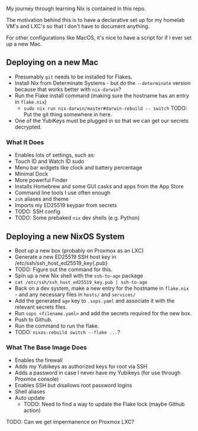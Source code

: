 My journey through learning Nix is contained in this repo.

The motivation behind this is to have a declarative set up for my homelab VM's and LXC's so that I don't have to document anything.

For other configurations like MacOS, it's nice to have a script for if I ever set up a new Mac.

## Deploying on a new Mac

- Presumably `git` needs to be installed for Flakes.
- Install Nix from Determinate Systems - but do the `--determinate` version because that works better with `nix-darwin`?
- Run the Flake install command (making sure the hostname has an entry in `flake.nix`)
  - `sudo nix run nix-darwin/master#darwin-rebuild -- switch` TODO: Put the git thing somewhere in here.
- One of the YubiKeys must be plugged in so that we can get our secrets decrypted.

### What It Does
 - Enables lots of settings, such as:
  - Touch ID and Watch ID sudo
  - Menu bar widgets like clock and battery percentage
  - Minimal Dock
  - More powerful Finder
  - Installs Homebrew and some GUI casks and apps from the App Store
  - Command line tools I use often enough
  - `zsh` aliases and theme
  - Imports my ED25519 keypair from secrets
  - TODO: SSH config
  - TODO: Some prebaked `nix` dev shells (e.g. Python)
  

## Deploying a new NixOS System

- Boot up a new box (probably on Proxmox as an LXC)
- Generate a new ED25519 SSH host key in /etc/ssh/ssh_host_ed25519_key{.pub}
- TODO: Figure out the command for this.
- Spin up a new Nix shell with the `ssh-to-age` package
- `cat /etc/ssh/ssh_host_ed25519_key.pub | ssh-to-age`
- Back on a dev system, make a new entry for the hostname in `flake.nix` - and any necessary files in `hosts/` and `services/`
- Add the generated `age` key to `.sops.yaml` and associate it with the relevant secrets files.
- Run `sops <filename.yaml>` and add the secrets required for the new box.
- Push to Github.
- Run the command to run the flake.
- TODO: `nixos-rebuild switch --flake ...`?

### What The Base Image Does
 - Enables the firewall
 - Adds my Yubikeys as authorized keys for root via SSH
 - Adds a password in case I never have my Yubikeys (for use through Proxmox console)
 - Enables SSH but disallows root password logins
 - Shell aliases
 - Auto update
   - TODO: Need to find a way to update the Flake lock (maybe Github action)

TODO: Can we get impermanence on Proxmox LXC?
